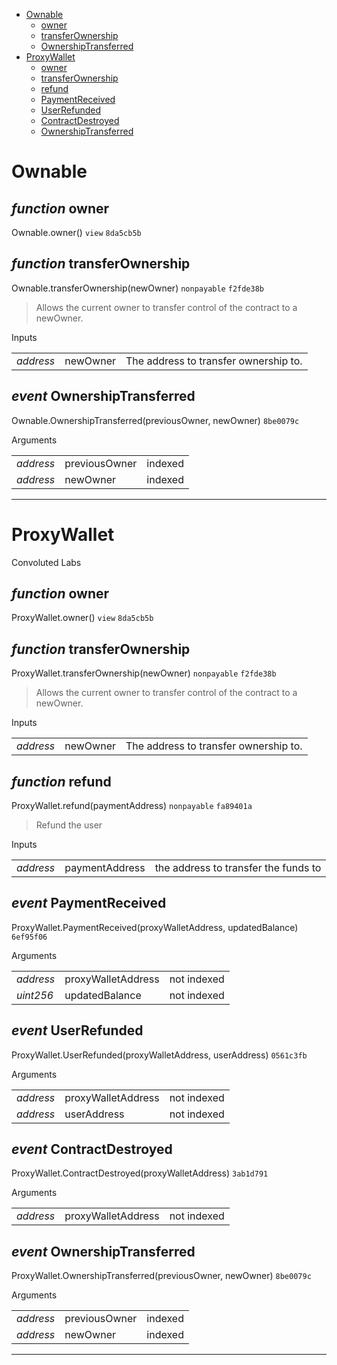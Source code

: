 * [Ownable](#ownable)
  * [owner](#function-owner)
  * [transferOwnership](#function-transferownership)
  * [OwnershipTransferred](#event-ownershiptransferred)
* [ProxyWallet](#proxywallet)
  * [owner](#function-owner)
  * [transferOwnership](#function-transferownership)
  * [refund](#function-refund)
  * [PaymentReceived](#event-paymentreceived)
  * [UserRefunded](#event-userrefunded)
  * [ContractDestroyed](#event-contractdestroyed)
  * [OwnershipTransferred](#event-ownershiptransferred)

# Ownable


## *function* owner

Ownable.owner() `view` `8da5cb5b`





## *function* transferOwnership

Ownable.transferOwnership(newOwner) `nonpayable` `f2fde38b`

> Allows the current owner to transfer control of the contract to a newOwner.

Inputs

| | | |
|-|-|-|
| *address* | newOwner | The address to transfer ownership to. |


## *event* OwnershipTransferred

Ownable.OwnershipTransferred(previousOwner, newOwner) `8be0079c`

Arguments

| | | |
|-|-|-|
| *address* | previousOwner | indexed |
| *address* | newOwner | indexed |


---
# ProxyWallet

Convoluted Labs

## *function* owner

ProxyWallet.owner() `view` `8da5cb5b`





## *function* transferOwnership

ProxyWallet.transferOwnership(newOwner) `nonpayable` `f2fde38b`

> Allows the current owner to transfer control of the contract to a newOwner.

Inputs

| | | |
|-|-|-|
| *address* | newOwner | The address to transfer ownership to. |


## *function* refund

ProxyWallet.refund(paymentAddress) `nonpayable` `fa89401a`

> Refund the user

Inputs

| | | |
|-|-|-|
| *address* | paymentAddress | the address to transfer the funds to |


## *event* PaymentReceived

ProxyWallet.PaymentReceived(proxyWalletAddress, updatedBalance) `6ef95f06`

Arguments

| | | |
|-|-|-|
| *address* | proxyWalletAddress | not indexed |
| *uint256* | updatedBalance | not indexed |

## *event* UserRefunded

ProxyWallet.UserRefunded(proxyWalletAddress, userAddress) `0561c3fb`

Arguments

| | | |
|-|-|-|
| *address* | proxyWalletAddress | not indexed |
| *address* | userAddress | not indexed |

## *event* ContractDestroyed

ProxyWallet.ContractDestroyed(proxyWalletAddress) `3ab1d791`

Arguments

| | | |
|-|-|-|
| *address* | proxyWalletAddress | not indexed |

## *event* OwnershipTransferred

ProxyWallet.OwnershipTransferred(previousOwner, newOwner) `8be0079c`

Arguments

| | | |
|-|-|-|
| *address* | previousOwner | indexed |
| *address* | newOwner | indexed |


---